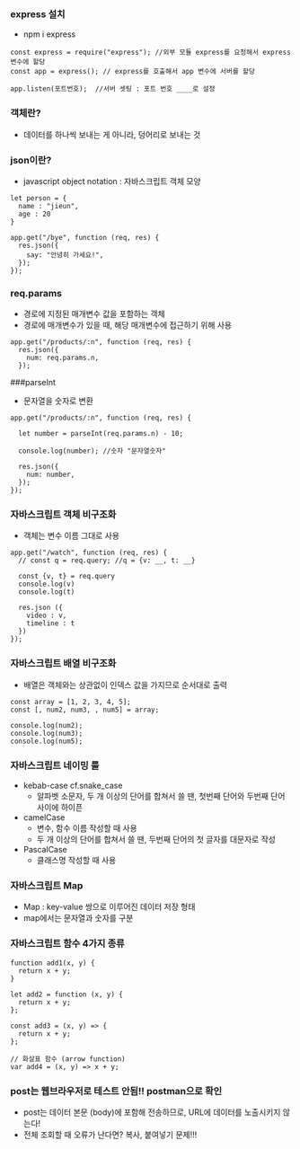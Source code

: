 ### express 설치 
- npm i express
```
const express = require("express"); //외부 모듈 express를 요청해서 express 변수에 할당
const app = express(); // express를 호출해서 app 변수에 서버를 할당 
  
app.listen(포트번호);  //서버 셋팅 : 포트 번호 ____로 설정
```


### 객체란?
- 데이터를 하나씩 보내는 게 아니라, 덩어리로 보내는 것
### json이란? 
- javascript object notation : 자바스크립트 객체 모양
```
let person = {
  name : "jieun",
  age : 20
}
```

```
app.get("/bye", function (req, res) {
  res.json({
    say: "안녕히 가세요!",
  });
});
```

### req.params
- 경로에 지정된 매개변수 값을 포함하는 객체
- 경로에 매개변수가 있을 때, 해당 매개변수에 접근하기 위해 사용
```
app.get("/products/:n", function (req, res) {
  res.json({
    num: req.params.n,
  });
```

###parseInt
- 문자열을 숫자로 변환
```
app.get("/products/:n", function (req, res) {

  let number = parseInt(req.params.n) - 10;

  console.log(number); //숫자 "문자열숫자"

  res.json({
    num: number,
  });
});
```
### 자바스크립트 객체 비구조화 
- 객체는 변수 이름 그대로 사용
```
app.get("/watch", function (req, res) {
  // const q = req.query; //q = {v: __, t: __}

  const {v, t} = req.query
  console.log(v)
  console.log(t)

  res.json ({
    video : v,
    timeline : t
  })
});
```
### 자바스크립트 배열 비구조화
- 배열은 객체와는 상관없이 인덱스 값을 가지므로 순서대로 출력
```
const array = [1, 2, 3, 4, 5];
const [, num2, num3, , num5] = array;

console.log(num2);
console.log(num3);
console.log(num5);
```
### 자바스크립트 네이밍 룰
- kebab-case cf.snake_case
  - 알파벳 소문자, 두 개 이상의 단어를 합쳐서 쓸 땐, 첫번째 단어와 두번째 단어 사이에 하이픈
- camelCase
  - 변수, 함수 이름 작성할 때 사용
  - 두 개 이상의 단어를 합쳐서 쓸 땐, 두번째 단어의 첫 글자를 대문자로 작성
- PascalCase
  - 클래스명 작성할 때 사용
### 자바스크립트 Map 
- Map : key-value 쌍으로 이루어진 데이터 저장 형태
- map에서는 문자열과 숫자를 구분

### 자바스크립트 함수 4가지 종류
```
function add1(x, y) {
  return x + y;
}

let add2 = function (x, y) {
  return x + y;
};

const add3 = (x, y) => {
  return x + y;
};

// 화살표 함수 (arrow function)
var add4 = (x, y) => x + y;
```
### post는 웹브라우저로 테스트 안됨!! postman으로 확인
- post는 데이터 본문 (body)에 포함해 전송하므로, URL에 데이터를 노출시키지 않는다!
- 전체 조회할 때 오류가 난다면? 복사, 붙여넣기 문제!!!

